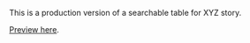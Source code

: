 This is a production version of a searchable table for XYZ story.  

[Preview here](http://scottpham.github.io/flu-table/).